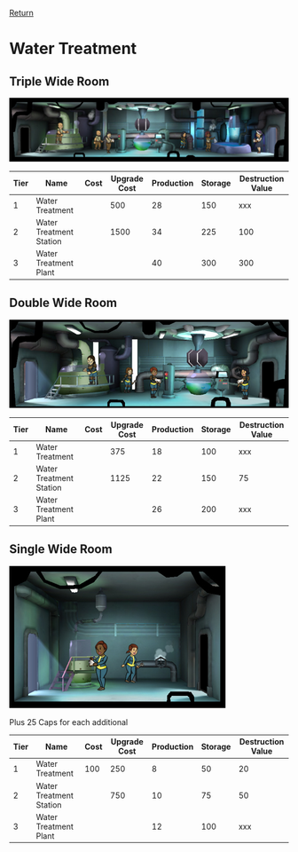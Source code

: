 [Return](../README.md)

Water Treatment
===========

## Triple Wide Room

![Water Treatment](t3images/triplewatertreatmentplant.jpg)

Tier | Name | Cost | Upgrade Cost | Production | Storage | Destruction Value
------|------|------|------|------|------|------
1 | Water Treatment | | 500 | 28 | 150 | xxx
2 | Water Treatment Station | | 1500 | 34 | 225 | 100
3 | Water Treatment Plant | | | 40 | 300 | 300

## Double Wide Room

![Water Treatment](t3images/doublewatertreatmentplant.jpg)

Tier | Name | Cost | Upgrade Cost | Production | Storage | Destruction Value
------|------|------|------|------|------|------
1 | Water Treatment | | 375 | 18 | 100 | xxx
2 | Water Treatment Station | | 1125 | 22 | 150 | 75
3 | Water Treatment Plant | | | 26 | 200 | xxx

## Single Wide Room

![Water Treatment](t1images/singlewatertreatment.jpg)

Plus 25 Caps for each additional

Tier | Name | Cost | Upgrade Cost | Production | Storage | Destruction Value
------|------|------|------|------|------|------
1 | Water Treatment | 100 | 250 | 8 | 50 | 20
2 | Water Treatment Station | | 750 | 10 | 75 | 50
3 | Water Treatment Plant | | | 12 | 100 | xxx
